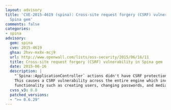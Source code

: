 ```yaml
---
layout: advisory
title: 'CVE-2015-4619 (spina): Cross-site request forgery (CSRF) vulnerability in
  Spina gem'
comments: false
categories:
- spina
advisory:
  gem: spina
  cve: 2015-4619
  ghsa: 2hxv-mx8x-mcj9
  url: http://www.openwall.com/lists/oss-security/2015/06/16/11
  title: Cross-site request forgery (CSRF) vulnerability in Spina gem
  date: 2015-06-16
  description: |
    "`Spina::ApplicationController` actions didn't have CSRF protection.
    This causes a CSRF vulnerability across the entire engine which includes administrative
    functionality such as creating users, changing passwords, and media management."
  cvss_v3: 8.8
  patched_versions:
  - ">= 0.6.29"
---
```


